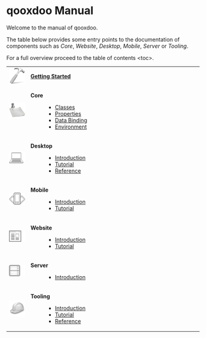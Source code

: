 qooxdoo Manual
==========================

Welcome to the manual of qooxdoo.

The table below provides some entry points to the documentation of components such as *Core*, *Website*, *Desktop*, *Mobile*, *Server* or *Tooling*.

For a full overview proceed to the table of contents \<toc\>.

<table>
<col width="11%" />
<col width="88%" />
<tbody>
<tr class="odd">
<td align="left"><img src="_static/getting-started.png" alt="started" /></td>
<td align="left"><dl>
<dt><strong>

  [Getting Started](getting_started.md)

</strong></dt>
</dl></td>
</tr>
<tr class="even">
<td align="left"><img src="_static/core.png" alt="core" /></td>
<td align="left"><dl>
<dt><strong>Core</strong></dt>
<dd>

* [Classes](/core/oo_introduction.md)
* [Properties](/core/understanding_properties.md)
* [Data Binding](/data_binding/data_binding.md)
* [Environment](/core/environment.md)</li>

</dd>
</dl></td>
</tr>
<tr class="odd">
<td align="left"><img src="_static/desktop.png" alt="desktop" /></td>
<td align="left"><dl>
<dt><strong>Desktop</strong></dt>
<dd>

* [Introduction](/desktop/ui_overview.md)
* [Tutorial](/desktop/tutorials/tutorial-part-1.md)
* [Reference](/desktop/ui_widgets.md)

</dd>
</dl></td>
</tr>
<tr class="even">
<td align="left"><img src="_static/mobile.png" alt="mobile" /></td>
<td align="left"><dl>
<dt><strong>Mobile</strong></dt>
<dd>

* [Introduction](/mobile/mobile_overview.md)
* [Tutorial](/mobile/tutorial.md)

</dd>
</dl></td>
</tr>
<tr class="odd">
<td align="left"><img src="_static/website.png" alt="website" /></td>
<td align="left"><dl>
<dt><strong>Website</strong></dt>
<dd>

* [Introduction](/website/overview.md)
* [Tutorial](/website/tutorial_web_developers.md)

</dd>
</dl></td>
</tr>
<tr class="even">
<td align="left"><img src="_static/server.png" alt="server" /></td>
<td align="left"><dl>
<dt><strong>Server</strong></dt>
<dd>

* [Introduction](/server/overview.md)

</dd>
</dl></td>
</tr>
<tr class="odd">
<td align="left"><img src="_static/tooling.png" alt="tooling" /></td>
<td align="left"><dl>
<dt><strong>Tooling</strong></dt>
<dd>

* [Introduction](/tool.md)
* [Tutorial](/getting_started/helloworld.md)
* [Reference](references.md)

</dd>
</dl></td>
</tr>
</tbody>
</table>
